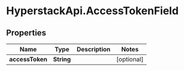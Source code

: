 # HyperstackApi.AccessTokenField

## Properties

Name | Type | Description | Notes
------------ | ------------- | ------------- | -------------
**accessToken** | **String** |  | [optional] 


